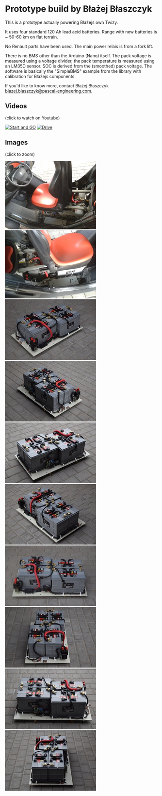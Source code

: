 # Prototype build by Błażej Błaszczyk

This is a prototype actually powering Błażejs own Twizy.

It uses four standard 120 Ah lead acid batteries. Range with new batteries is ~ 50-60 km on flat terrain.

No Renault parts have been used. The main power relais is from a fork lift.

There is no BMS other than the Arduino (Nano) itself. The pack voltage is measured using a voltage divider, the pack temperature is measured using an LM35D sensor. SOC is derived from the (smoothed) pack voltage. The software is basically the "SimpleBMS" example from the library with calibration for Błażejs components.

If you'd like to know more, contact Błażej Błaszczyk <blazej.blaszczyk@pascal-engineering.com>.


## Videos

(click to watch on Youtube)

[![Start and GO](https://i.ytimg.com/vi/PRJoss-2DbI/mqdefault.jpg)](https://youtu.be/PRJoss-2DbI "Start and GO")
[![Drive](https://i.ytimg.com/vi/OG0C9ohnqXw/mqdefault.jpg)](https://youtu.be/OG0C9ohnqXw "Drive")


## Images

(click to zoom)

[![20170604_163414-nm.jpg](Prototype-Blazej/20170604_163414-sm.jpg)](Prototype-Blazej/20170604_163414-nm.jpg)
[![20170604_163556-nm.jpg](Prototype-Blazej/20170604_163556-sm.jpg)](Prototype-Blazej/20170604_163556-nm.jpg)
[![DSC_9520-nm.jpg](Prototype-Blazej/DSC_9520-sm.jpg)](Prototype-Blazej/DSC_9520-nm.jpg)
[![DSC_9521-nm.jpg](Prototype-Blazej/DSC_9521-sm.jpg)](Prototype-Blazej/DSC_9521-nm.jpg)
[![DSC_9522-nm.jpg](Prototype-Blazej/DSC_9522-sm.jpg)](Prototype-Blazej/DSC_9522-nm.jpg)
[![DSC_9523-nm.jpg](Prototype-Blazej/DSC_9523-sm.jpg)](Prototype-Blazej/DSC_9523-nm.jpg)
[![DSC_9524-nm.jpg](Prototype-Blazej/DSC_9524-sm.jpg)](Prototype-Blazej/DSC_9524-nm.jpg)
[![DSC_9525-nm.jpg](Prototype-Blazej/DSC_9525-sm.jpg)](Prototype-Blazej/DSC_9525-nm.jpg)
[![DSC_9526-nm.jpg](Prototype-Blazej/DSC_9526-sm.jpg)](Prototype-Blazej/DSC_9526-nm.jpg)
[![DSC_9527-nm.jpg](Prototype-Blazej/DSC_9527-sm.jpg)](Prototype-Blazej/DSC_9527-nm.jpg)

